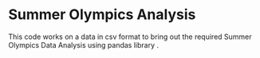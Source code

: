 # Summer Olympics Analysis

This code works on a data in csv format to bring out the required Summer Olympics Data Analysis using pandas library .
